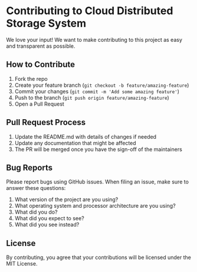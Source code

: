 # Contributing to Cloud Distributed Storage System

We love your input! We want to make contributing to this project as easy and transparent as possible.

## How to Contribute

1. Fork the repo
2. Create your feature branch (`git checkout -b feature/amazing-feature`)
3. Commit your changes (`git commit -m 'Add some amazing feature'`)
4. Push to the branch (`git push origin feature/amazing-feature`)
5. Open a Pull Request

## Pull Request Process

1. Update the README.md with details of changes if needed
2. Update any documentation that might be affected
3. The PR will be merged once you have the sign-off of the maintainers

## Bug Reports

Please report bugs using GitHub issues. When filing an issue, make sure to answer these questions:

1. What version of the project are you using?
2. What operating system and processor architecture are you using?
3. What did you do?
4. What did you expect to see?
5. What did you see instead?

## License

By contributing, you agree that your contributions will be licensed under the MIT License. 